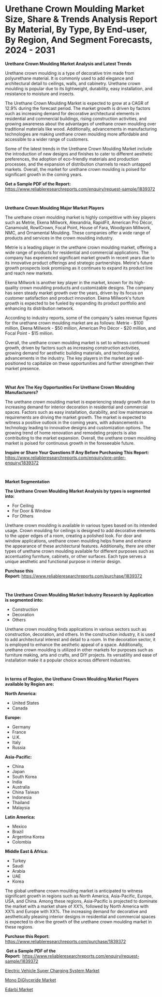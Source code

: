 <p><h1>Urethane Crown Moulding Market Size, Share & Trends Analysis Report By Material, By Type, By End-user, By Region, And Segment Forecasts, 2024 - 2031</h1></p><p><strong>Urethane Crown Moulding Market Analysis and Latest Trends</strong></p>
<p><p>Urethane crown moulding is a type of decorative trim made from polyurethane material. It is commonly used to add elegance and architectural detail to ceilings, walls, and cabinetry. Urethane crown moulding is popular due to its lightweight, durability, easy installation, and resistance to moisture and insects.</p><p>The Urethane Crown Moulding Market is expected to grow at a CAGR of 12.9% during the forecast period. The market growth is driven by factors such as increasing demand for decorative architectural elements in residential and commercial buildings, rising construction activities, and growing awareness about the advantages of urethane crown moulding over traditional materials like wood. Additionally, advancements in manufacturing technologies are making urethane crown moulding more affordable and accessible to a wider range of customers.</p><p>Some of the latest trends in the Urethane Crown Moulding Market include the introduction of new designs and finishes to cater to different aesthetic preferences, the adoption of eco-friendly materials and production processes, and the expansion of distribution channels to reach untapped markets. Overall, the market for urethane crown moulding is poised for significant growth in the coming years.</p></p>
<p><strong>Get a Sample PDF of the Report:&nbsp;</strong> <a href="https://www.reliableresearchreports.com/enquiry/request-sample/1839372">https://www.reliableresearchreports.com/enquiry/request-sample/1839372</a></p>
<p>&nbsp;</p>
<p><strong>Urethane Crown Moulding Major Market Players</strong></p>
<p><p>The urethane crown moulding market is highly competitive with key players such as Metrie, Ekena Millwork, Alexandria, RapidFit, American Pro Décor, Canamould, RowlCrown, Focal Point, House of Fara, Woodgrain Millwork, NMC, and Ornamental Moulding. These companies offer a wide range of products and services in the crown moulding industry.</p><p>Metrie is a leading player in the urethane crown moulding market, offering a wide range of products for residential and commercial applications. The company has experienced significant market growth in recent years due to its innovative product offerings and strategic partnerships. Metrie's future growth prospects look promising as it continues to expand its product line and reach new markets.</p><p>Ekena Millwork is another key player in the market, known for its high-quality crown moulding products and customizable designs. The company has seen steady market growth over the years, driven by its focus on customer satisfaction and product innovation. Ekena Millwork's future growth is expected to be fueled by expanding its product portfolio and enhancing its distribution network.</p><p>According to industry reports, some of the company's sales revenue figures for the urethane crown moulding market are as follows: Metrie - $100 million, Ekena Millwork - $50 million, American Pro Décor - $20 million, and Focal Point - $15 million.</p><p>Overall, the urethane crown moulding market is set to witness continued growth, driven by factors such as increasing construction activities, growing demand for aesthetic building materials, and technological advancements in the industry. The key players in the market are well-positioned to capitalize on these opportunities and further strengthen their market presence.</p></p>
<p>&nbsp;</p>
<p><strong>What Are The Key Opportunities For Urethane Crown Moulding Manufacturers?</strong></p>
<p><p>The urethane crown moulding market is experiencing steady growth due to increasing demand for interior decoration in residential and commercial spaces. Factors such as easy installation, durability, and low maintenance requirements are driving the market growth. The market is expected to witness a positive outlook in the coming years, with advancements in technology leading to innovative designs and customization options. The growing trend of home renovation and remodeling projects is also contributing to the market expansion. Overall, the urethane crown moulding market is poised for continuous growth in the foreseeable future.</p></p>
<p><strong>Inquire or Share Your Questions If Any Before Purchasing This Report:</strong> <a href="https://www.reliableresearchreports.com/enquiry/pre-order-enquiry/1839372">https://www.reliableresearchreports.com/enquiry/pre-order-enquiry/1839372</a></p>
<p>&nbsp;</p>
<p><strong>Market Segmentation</strong></p>
<p><strong>The Urethane Crown Moulding Market Analysis by types is segmented into:</strong></p>
<p><ul><li>For Ceiling</li><li>For Door & Window</li><li>For Others</li></ul></p>
<p><p>Urethane crown moulding is available in various types based on its intended usage. Crown moulding for ceilings is designed to add decorative elements to the upper edges of a room, creating a polished look. For door and window applications, urethane crown moulding helps frame and enhance the appearance of these architectural features. Additionally, there are other types of urethane crown moulding available for different purposes such as accentuating furniture, cabinets, or other surfaces. Each type serves a unique aesthetic and functional purpose in interior design.</p></p>
<p><strong>Purchase this Report:&nbsp;</strong><a href="https://www.reliableresearchreports.com/purchase/1839372">https://www.reliableresearchreports.com/purchase/1839372</a></p>
<p>&nbsp;</p>
<p><strong>The Urethane Crown Moulding Market Industry Research by Application is segmented into:</strong></p>
<p><ul><li>Construction</li><li>Decoration</li><li>Others</li></ul></p>
<p><p>Urethane crown moulding finds applications in various sectors such as construction, decoration, and others. In the construction industry, it is used to add architectural interest and detail to a room. In the decoration sector, it is employed to enhance the aesthetic appeal of a space. Additionally, urethane crown moulding is utilized in other markets for purposes such as furniture making, arts and crafts, and DIY projects. Its versatility and ease of installation make it a popular choice across different industries.</p></p>
<p>&nbsp;</p>
<p><strong>In terms of Region, the Urethane Crown Moulding Market Players available by Region are:</strong></p>
<p>
    <p> <strong> North America: </strong>
        <ul>
            <li>United States</li>
            <li>Canada</li>
        </ul>
        </p> 
    <p> <strong> Europe: </strong>
        <ul>
            <li>Germany</li>
            <li>France</li>
            <li>U.K.</li>
            <li>Italy</li>
            <li>Russia</li>
        </ul>
        </p> 
    <p> <strong> Asia-Pacific: </strong>
        <ul>
            <li>China</li>
            <li>Japan</li>
            <li>South Korea</li>
            <li>India</li>
            <li>Australia</li>
            <li>China Taiwan</li>
            <li>Indonesia</li>
            <li>Thailand</li>
            <li>Malaysia</li>
        </ul>
        </p> 
    <p> <strong> Latin America: </strong>
        <ul>
            <li>Mexico</li>
            <li>Brazil</li>
            <li>Argentina Korea</li>
            <li>Colombia</li>
        </ul>
        </p> 
    <p> <strong> Middle East & Africa: </strong>
        <ul>
            <li>Turkey</li>
            <li>Saudi</li>
            <li>Arabia</li>
            <li>UAE</li>
            <li>Korea</li>
        </ul>
    </p>
    </p>
<p><p>The global urethane crown moulding market is anticipated to witness significant growth in regions such as North America, Asia-Pacific, Europe, USA, and China. Among these regions, Asia-Pacific is projected to dominate the market with a market share of XX%, followed by North America with XX% and Europe with XX%. The increasing demand for decorative and aesthetically pleasing interior designs in residential and commercial spaces is expected to drive the growth of the urethane crown moulding market in these regions.</p></p>
<p><strong>Purchase this Report: </strong><a href="https://www.reliableresearchreports.com/purchase/1839372">https://www.reliableresearchreports.com/purchase/1839372</a></p>
<p>&nbsp;<strong>Get a Sample PDF of the Report:&nbsp;&nbsp;</strong><a href="https://www.reliableresearchreports.com/enquiry/request-sample/1839372">https://www.reliableresearchreports.com/enquiry/request-sample/1839372</a></p>
<p><strong></strong></p>
<p><p><a href="https://view.publitas.com/reportprime-1/electric-vehicle-super-charging-system-market-size-market-share-and-global-market-analysis-report-2024-2031/">Electric Vehicle Super Charging System Market</a></p><p><a href="https://github.com/nancykennedykellievqfqt2/Market-Research-Report-List-1/blob/main/mono-diglyceride-market.md">Mono DiGlyceride Market</a></p><p><a href="https://view.publitas.com/reportprime-1/edarbi-market-size-share-trends-analysis-report-by-application-regional-outlook-competitive-strategies-and-segment-forecasts-2024-2031/">Edarbi Market</a></p></p>